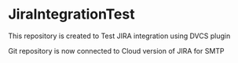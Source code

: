 # JiraIntegrationTest

This repository is created to Test JIRA integration using DVCS plugin

Git repository is now connected to Cloud version of JIRA for SMTP
